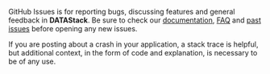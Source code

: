 GitHub Issues is for reporting bugs, discussing features and general feedback in **DATAStack**. Be sure to check our [documentation](http://cocoadocs.org/docsets/DATAStack), [FAQ](https://github.com/SyncDB/DATAStack/wiki/FAQ) and [past issues](https://github.com/SyncDB/DATAStack/issues?state=closed) before opening any new issues.

If you are posting about a crash in your application, a stack trace is helpful, but additional context, in the form of code and explanation, is necessary to be of any use.

